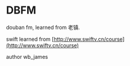 DBFM
===
douban fm, learned from 老镇.

swift learned from  [http://www.swiftv.cn/course](http://www.swiftv.cn/course)


author wb_james